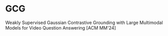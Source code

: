# GCG
Weakly Supervised Gaussian Contrastive Grounding with Large Multimodal Models for Video Question Answering [ACM MM'24]
